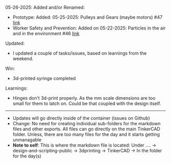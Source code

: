 05-26-2025:
Added and/or Renamed:
- Prototype: Added: 05-25-2025: Pulleys and Gears (maybe motors) #47 [link](https://github.com/Shangrila-VHP/shangrila-vhp/issues/47) 
- Worker Safety and Prevention: Added on 05-22-2025: Particles in the air and in the environment #46 [link](https://github.com/Shangrila-VHP/shangrila-vhp/issues/46)

Updated:
- I updated a couple of tasks/issues, based on learnings from the weekend. 

Win:
- 3d-printed syringe completed

Learnings:
- Hinges don't 3d-print properly. As the mm scale dimensions are too small for them to latch on. Could be that coupled with the design itself.

---

- Updates will go directly inside of the container (issues on Github)
- Change: No need for creating individual sub-folders for the markdown files and other exports. All files can go directly on the main TinkerCAD folder. Unless, there are too many files for the day and it starts getting unmanagable
- **Note to self**: This is where the markdown file is located: Under ....  -> design-and-scripting-public -> 3dprinting -> TinkerCAD -> In the folder for the day(s)
